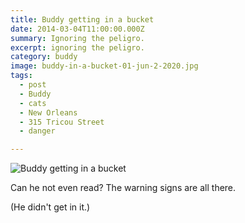 ```yaml
---
title: Buddy getting in a bucket
date: 2014-03-04T11:00:00.000Z
summary: Ignoring the peligro.
excerpt: ignoring the peligro.
category: buddy
image: buddy-in-a-bucket-01-jun-2-2020.jpg
tags:
  - post 
  - Buddy
  - cats
  - New Orleans
  - 315 Tricou Street
  - danger

---
```


![Buddy getting in a bucket](/static/img/buddy/buddy-in-a-bucket-01-jun-2-2020.jpg "Buddy getting in a bucket")

Can he not even read? The warning signs are all there.

(He didn't get in it.)